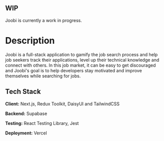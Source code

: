 
## WIP
Joobi is currently a work in progress.
# Description

Joobi is a full-stack application to gamify the job search process and help job seekers track their applications, level up their technical knowledge and connect with others. In this job market, it can be easy to get discouraged and Joobi's goal is to help developers stay motivated and improve themselves while searching for jobs.  


## Tech Stack

**Client:** Next.js, Redux Toolkit, DaisyUI and TailwindCSS

**Backend:** Supabase

**Testing:** React Testing Library, Jest

**Deployment:** Vercel

